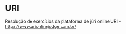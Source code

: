 # URI
Resolução de exercícios da plataforma de júri online URI - https://www.urionlinejudge.com.br/
